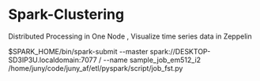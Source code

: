 # Spark-Clustering
Distributed Processing in One Node ,  Visualize time series data in Zeppelin


$SPARK_HOME/bin/spark-submit --master spark://DESKTOP-SD3IP3U.localdomain:7077 /
--name sample_job_em512_i2 /home/juny/code/juny_af/etl/pyspark/script/job_fst.py
